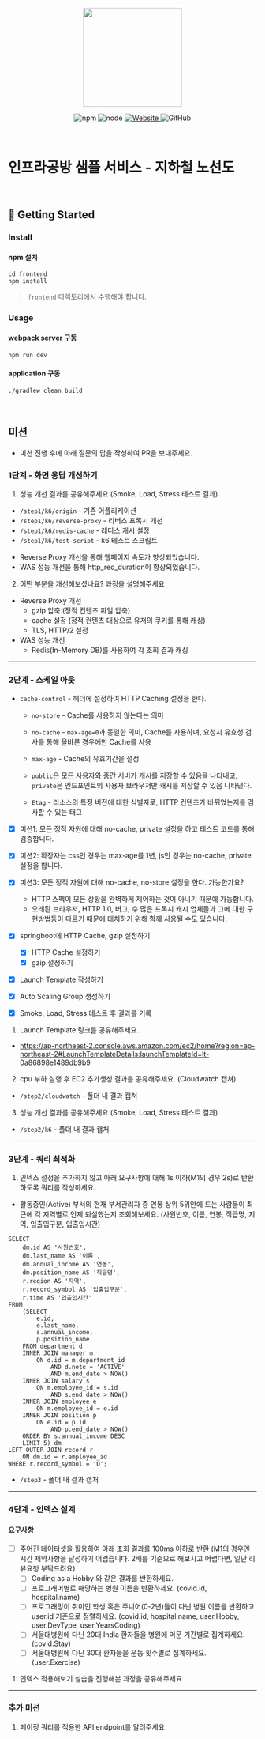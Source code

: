 <p align="center">
    <img width="200px;" src="https://raw.githubusercontent.com/woowacourse/atdd-subway-admin-frontend/master/images/main_logo.png"/>
</p>
<p align="center">
  <img alt="npm" src="https://img.shields.io/badge/npm-%3E%3D%205.5.0-blue">
  <img alt="node" src="https://img.shields.io/badge/node-%3E%3D%209.3.0-blue">
  <a href="https://edu.nextstep.camp/c/R89PYi5H" alt="nextstep atdd">
    <img alt="Website" src="https://img.shields.io/website?url=https%3A%2F%2Fedu.nextstep.camp%2Fc%2FR89PYi5H">
  </a>
  <img alt="GitHub" src="https://img.shields.io/github/license/next-step/atdd-subway-service">
</p>

<br>

# 인프라공방 샘플 서비스 - 지하철 노선도

<br>

## 🚀 Getting Started

### Install
#### npm 설치
```
cd frontend
npm install
```
> `frontend` 디렉토리에서 수행해야 합니다.

### Usage
#### webpack server 구동
```
npm run dev
```
#### application 구동
```
./gradlew clean build
```
<br>

## 미션

* 미션 진행 후에 아래 질문의 답을 작성하여 PR을 보내주세요.


### 1단계 - 화면 응답 개선하기
1. 성능 개선 결과를 공유해주세요 (Smoke, Load, Stress 테스트 결과)
* `/step1/k6/origin` - 기존 어플리케이션
* `/step1/k6/reverse-proxy` - 리버스 프록시 개선
* `/step1/k6/redis-cache` - 레디스 캐시 설정
* `/step1/k6/test-script` - k6 테스트 스크립트

- Reverse Proxy 개선을 통해 웹페이지 속도가 향상되었습니다.
- WAS 성능 개선을 통해 http_req_duration이 향상되었습니다.

2. 어떤 부분을 개선해보셨나요? 과정을 설명해주세요
- Reverse Proxy 개선
  - gzip 압축 (정적 컨텐츠 파일 압축)
  - cache 설정 (정적 컨텐츠 대상으로 유저의 쿠키를 통해 캐싱)
  - TLS, HTTP/2 설정
- WAS 성능 개선
  - Redis(In-Memory DB)를 사용하여 각 조회 결과 캐싱

---

### 2단계 - 스케일 아웃

* `cache-control` - 헤더에 설정하여 HTTP Caching 설정을 한다.
  * `no-store` - Cache를 사용하지 않는다는 의미
  * `no-cache` - `max-age=0`과 동일한 의미, Cache를 사용하며, 요청시 유효성 검사를 통해 올바른 경우에만 Cache를 사용
  * `max-age` - Cache의 유효기간을 설정


  * `public`은 모든 사용자와 중간 서버가 캐시를 저장할 수 있음을 나타내고, `private`은 엔드포인트의 사용자 브라우저만 캐시를 저장할 수 있음 나타낸다.
  * `Etag` - 리소스의 특정 버전에 대한 식별자로, HTTP 컨텐츠가 바뀌었는지를 검사할 수 있는 태그

- [x] 미션1: 모든 정적 자원에 대해 no-cache, private 설정을 하고 테스트 코드를 통해 검증합니다.
- [x] 미션2: 확장자는 css인 경우는 max-age를 1년, js인 경우는 no-cache, private 설정을 합니다.
- [x] 미션3: 모든 정적 자원에 대해 no-cache, no-store 설정을 한다. 가능한가요?
  - HTTP 스펙이 모든 상황을 완벽하게 제어하는 것이 아니기 때문에 가능합니다.
  - 오래된 브라우저, HTTP 1.0, 버그, 수 많은 프록시 캐시 업체들과 그에 대한 구현방법등이 다르기 때문에 대처하기 위해 함께 사용될 수도 있습니다.

- [x] springboot에 HTTP Cache, gzip 설정하기
  - [x] HTTP Cache 설정하기
  - [x] gzip 설정하기
- [x] Launch Template 작성하기
- [x] Auto Scaling Group 생성하기
- [x] Smoke, Load, Stress 테스트 후 결과를 기록

1. Launch Template 링크를 공유해주세요.
- https://ap-northeast-2.console.aws.amazon.com/ec2/home?region=ap-northeast-2#LaunchTemplateDetails:launchTemplateId=lt-0a86898e1489db9b9

2. cpu 부하 실행 후 EC2 추가생성 결과를 공유해주세요. (Cloudwatch 캡쳐)
* `/step2/cloudwatch` - 폴더 내 결과 캡쳐

3. 성능 개선 결과를 공유해주세요 (Smoke, Load, Stress 테스트 결과)
* `/step2/k6` - 폴더 내 결과 캡처

---

### 3단계 - 쿼리 최적화

1. 인덱스 설정을 추가하지 않고 아래 요구사항에 대해 1s 이하(M1의 경우 2s)로 반환하도록 쿼리를 작성하세요. 
- 활동중인(Active) 부서의 현재 부서관리자 중 연봉 상위 5위안에 드는 사람들이 최근에 각 지역별로 언제 퇴실했는지 조회해보세요. (사원번호, 이름, 연봉, 직급명, 지역, 입출입구분, 입출입시간)
```mysql
SELECT
    dm.id AS '사원번호',
    dm.last_name AS '이름',
    dm.annual_income AS '연봉',
    dm.position_name AS '직급명',
    r.region AS '지역',
    r.record_symbol AS '입출입구분',
    r.time AS '입출입시간'
FROM
    (SELECT
        e.id,
        e.last_name,
        s.annual_income,
        p.position_name
    FROM department d
    INNER JOIN manager m
        ON d.id = m.department_id
            AND d.note = 'ACTIVE'
            AND m.end_date > NOW()
    INNER JOIN salary s
        ON m.employee_id = s.id
            AND s.end_date > NOW()
    INNER JOIN employee e
        ON m.employee_id = e.id
    INNER JOIN position p
        ON e.id = p.id
            AND p.end_date > NOW()
    ORDER BY s.annual_income DESC
    LIMIT 5) dm
LEFT OUTER JOIN record r
    ON dm.id = r.employee_id
WHERE r.record_symbol = 'O';
```
* `/step3` - 폴더 내 결과 캡처

---

### 4단계 - 인덱스 설계


#### 요구사항

- [ ] 주어진 데이터셋을 활용하여 아래 조회 결과를 100ms 이하로 반환 (M1의 경우엔 시간 제약사항을 달성하기 어렵습니다. 2배를 기준으로 해보시고 어렵다면, 일단 리뷰요청 부탁드려요)
  - [ ] Coding as a Hobby 와 같은 결과를 반환하세요.
  - [ ] 프로그래머별로 해당하는 병원 이름을 반환하세요. (covid.id, hospital.name)
  - [ ] 프로그래밍이 취미인 학생 혹은 주니어(0-2년)들이 다닌 병원 이름을 반환하고 user.id 기준으로 정렬하세요. (covid.id, hospital.name, user.Hobby, user.DevType, user.YearsCoding)
  - [ ] 서울대병원에 다닌 20대 India 환자들을 병원에 머문 기간별로 집계하세요. (covid.Stay)
  - [ ] 서울대병원에 다닌 30대 환자들을 운동 횟수별로 집계하세요. (user.Exercise)

1. 인덱스 적용해보기 실습을 진행해본 과정을 공유해주세요

---

### 추가 미션

1. 페이징 쿼리를 적용한 API endpoint를 알려주세요
